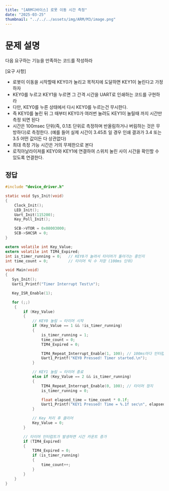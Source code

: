```yaml
---
title: "[ARM디바이스] 로못 이동 시간 측정"
date: "2025-03-25"
thumbnail: "../../../assets/img/ARM/M3/image.png"
---
```


# 문제 설명

다음 요구하는 기능을 만족하는 코드를 작성하라

[요구 사항]
- 로봇이 이동을 시작할때 KEY0가 눌리고 목적지에 도달하면 KEY1이 눌린다고 가정하자
- KEY0를 누르고 KEY1을 누르면 그 간격 시간을 UART로 인쇄하는 코드를 구현하라
- 다만, KEY0를 누른 상태에서 다시 KEY0를 누르는건 무시한다.
- 즉 KEY0를 눌린 뒤 그 때부터 KEY0가 여러번 눌려도 KEY1이 눌릴때 까지 시간만 측정 되면 된다
- 시간은 100msec 단위(즉, 0.1초 단위로 측정하며 반올림하거나 버림하는 것은 무방하다)로 측정한다.
  (예를 들어 실제 시간이 3.45초 일 경우 인쇄 결과가 3.4 또는 3.5 어떤 값이든 다 상관없다)
- 최대 측정 가능 시간은 거의 무제한으로 본다
- 로직아날라이져를 KEY0와 KEY1에 연결하여 스위치 눌린 사이 시간을 확인할 수 있도록 연결한다. 


## 정답
```c 
#include "device_driver.h"

static void Sys_Init(void)
{
	Clock_Init();
	LED_Init();
	Uart_Init(115200);
	Key_Poll_Init();

	SCB->VTOR = 0x08003000;
	SCB->SHCSR = 0;
}

extern volatile int Key_Value;
extern volatile int TIM4_Expired;
int is_timer_running = 0;   // KEY0가 눌려서 타이머가 돌아가는 중인지
int time_count = 0;         // 타이머 틱 수 저장 (100ms 단위)

void Main(void)
{
   Sys_Init();
   Uart1_Printf("Timer Interrupt Test\n");

   Key_ISR_Enable(1);

   for (;;)
    {
        if (Key_Value)
        {
            // KEY0 눌림 → 타이머 시작
            if (Key_Value == 1 && !is_timer_running)
            {
                is_timer_running = 1;
                time_count = 0;
                TIM4_Expired = 0;

                TIM4_Repeat_Interrupt_Enable(1, 100); // 100ms마다 인터럽트
                Uart1_Printf("KEY0 Pressed! Timer started.\n");
            }

            // KEY1 눌림 → 타이머 종료
            else if (Key_Value == 2 && is_timer_running)
            {
                TIM4_Repeat_Interrupt_Enable(0, 100); // 타이머 정지
                is_timer_running = 0;

                float elapsed_time = time_count * 0.1f;
                Uart1_Printf("KEY1 Pressed! Time = %.1f sec\n", elapsed_time);
            }

            // Key 처리 후 클리어
            Key_Value = 0;
        }

        // 타이머 인터럽트가 발생하면 시간 카운트 증가
        if (TIM4_Expired)
        {
            TIM4_Expired = 0;
            if (is_timer_running)
            {
                time_count++;
            }
        }
    }
}
```
